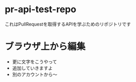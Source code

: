 # pr-api-test-repo
これはPullRequestを取得するAPIを学ぶためのリポジトリです


# ブラウザ上から編集
- 更に文字をこうやって
- 追加していきますよ
- 別のアカウントから～

